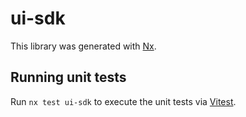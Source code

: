 # ui-sdk

This library was generated with [Nx](https://nx.dev).

## Running unit tests

Run `nx test ui-sdk` to execute the unit tests via [Vitest](https://vitest.dev/).
